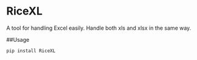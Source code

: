 # RiceXL
A tool for handling Excel easily. Handle both xls and xlsx in the same way.

##Usage
```Python
pip install RiceXL
```
